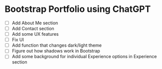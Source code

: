 # Bootstrap Portfolio using ChatGPT

- [ ] Add About Me section
- [ ] Add Contact section
- [ ] Add some UX features
- [ ] Fix UI
- [ ] Add function that changes dark/light theme
- [ ] Figure out how shadows work in Bootstrap
- [ ] Add some background for individual Experience options in Experience section
